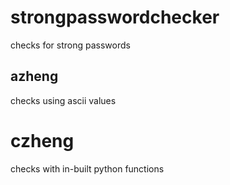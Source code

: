 # strongpasswordchecker
checks for strong passwords

## azheng
checks using ascii values

# czheng
checks with in-built python functions
